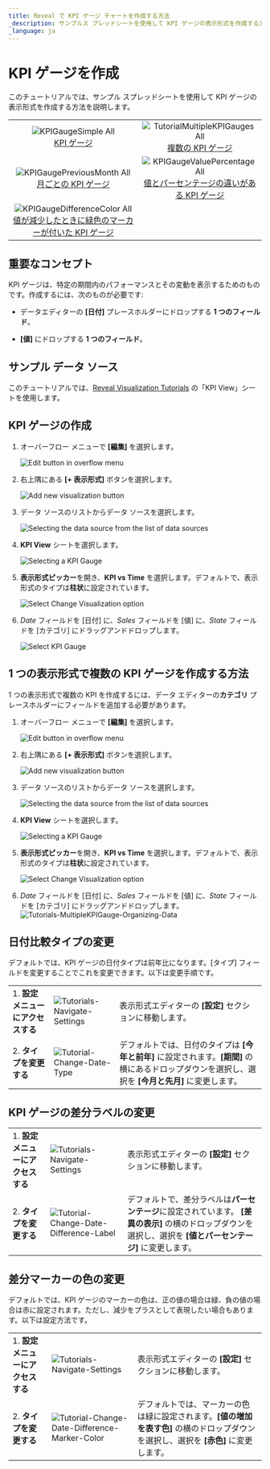 ```yaml
---
title: Reveal で KPI ゲージ チャートを作成する方法
_description: サンプルス プレッドシートを使用して KPI ゲージの表示形式を作成する方法を説明します。
_language: ja
---
```


# KPI ゲージを作成

このチュートリアルでは、サンプル スプレッドシートを使用して KPI ゲージの表示形式を作成する方法を説明します。

| | |
|:---:|:---:|
| ![KPIGaugeSimple All](images/KPIGaugeSimple_All.png) <br/> [KPI ゲージ](#kpi-ゲージの作成) | ![TutorialMultipleKPIGauges All](images/TutorialMultipleKPIGauges_All.png) <br/> [複数の KPI ゲージ](#1-つの表示形式で複数の-kpi-ゲージを作成する方法) |
| ![KPIGaugePreviousMonth All](images/KPIGaugePreviousMonth_All.png) <br/> [月ごとの KPI ゲージ](#日付比較タイプの変更) | ![KPIGaugeValuePercentage All](images/KPIGaugeValuePercentage_All.png) <br/> [値とパーセンテージの違いがある KPI ゲージ](#kpi-ゲージの差分ラベルの変更) |
| ![KPIGaugeDifferenceColor All](images/KPIGaugeDifferenceColor_All.png) <br/> [値が減少したときに緑色のマーカーが付いた KPI ゲージ](#差分マーカーの色の変更) | |

## 重要なコンセプト

KPI ゲージは、特定の期間内のパフォーマンスとその変動を表示するためのものです。作成するには、次のものが必要です:

  - データエディターの **[日付]** プレースホルダーにドロップする **1 つのフィールド**。

  - **[値]** にドロップする **1 つのフィールド**。

## サンプル データ ソース

このチュートリアルでは、<a href="/data/Reveal_Visualization_Tutorials.xlsx" download>Reveal Visualization Tutorials</a> の「KPI View」シートを使用します。

## KPI ゲージの作成

1. オーバーフロー メニューで **[編集]** を選択します。

   ![Edit button in overflow menu](images/overflow-edit-option.png)                                      

2. 右上隅にある **[+ 表示形式]** ボタンを選択します。

   ![Add new visualization button](images/add-visualization-button.png)                                      

3. データ ソースのリストからデータ ソースを選択します。

   ![Selecting the data source from the list of data sources](images/visualization-tutorials-sample.png)                                          

4. **KPI View** シートを選択します。 

   ![Selecting a KPI Gauge](images/Tutorials-Select-KPI-Gauge-Spreadsheet.png)

5. **表示形式ピッカー**を開き、**KPI vs Time** を選択します。デフォルトで、表示形式のタイプは**柱状**に設定されています。 

   ![Select Change Visualization option](images/gauge-kpi-chart-type.png)

6. *Date* フィールドを [日付] に、*Sales* フィールドを [値] に、*State* フィールドを [カテゴリ] にドラッグアンドドロップします。

   ![Select KPI Gauge](images/Tutorials-KPIGauge-Organizing-Data.png)

## 1 つの表示形式で複数の KPI ゲージを作成する方法

1 つの表示形式で複数の KPI を作成するには、データ エディターの**カテゴリ** プレースホルダーにフィールドを追加する必要があります。

1. オーバーフロー メニューで **[編集]** を選択します。

   ![Edit button in overflow menu](images/overflow-edit-option.png)

2. 右上隅にある **[+ 表示形式]** ボタンを選択します。

   ![Add new visualization button](images/add-visualization-button.png)

3. データ ソースのリストからデータ ソースを選択します。

   ![Selecting the data source from the list of data sources](images/visualization-tutorials-sample.png)

4. **KPI View** シートを選択します。 
  
   ![Selecting a KPI Gauge](images/Tutorials-Select-KPI-Gauge-Spreadsheet.png)
         
5. **表示形式ピッカー**を開き、**KPI vs Time** を選択します。デフォルトで、表示形式のタイプは**柱状**に設定されています。 

   ![Select Change Visualization option](images/gauge-kpi-chart-type.png)

6.  *Date* フィールドを [日付] に、*Sales* フィールドを [値] に、*State* フィールドを [カテゴリ] にドラッグアンドドロップします。          
  ![Tutorials-MultipleKPIGauge-Organizing-Data](images/Tutorials-MultipleKPIGauge-Organizing-Data.png)

## 日付比較タイプの変更

デフォルトでは、KPI ゲージの日付タイプは前年比になります。[タイプ] フィールドを変更することでこれを変更できます。以下は変更手順です。

|                                  |                                                                        |                                                                                                                                                |
| -------------------------------- | ---------------------------------------------------------------------- | ---------------------------------------------------------------------------------------------------------------------------------------------- |
| 1\. **設定メニューにアクセスする** | ![Tutorials-Navigate-Settings](images/Tutorials-Navigate-Settings.png) | 表示形式エディターの **[設定]** セクションに移動します。                                                                                    |
| 2\. **タイプを変更する**          | ![Tutorial-Change-Date-Type](images/Tutorial-Change-Date-Type.png)     | デフォルトでは、日付のタイプは **[今年と前年]** に設定されます。**[期間]** の横にあるドロップダウンを選択し、選択を **[今月と先月]** に変更します。 |

## KPI ゲージの差分ラベルの変更

|                                  |                                                                                            |                                                                                                                                                                         |
| -------------------------------- | ------------------------------------------------------------------------------------------ | ----------------------------------------------------------------------------------------------------------------------------------------------------------------------- |
| 1\. **設定メニューにアクセスする** | ![Tutorials-Navigate-Settings](images/Tutorials-Navigate-Settings.png)                     | 表示形式エディターの **[設定]** セクションに移動します。                                                                                                             |
| 2\. **タイプを変更する**          | ![Tutorial-Change-Date-Difference-Label](images/Tutorial-Change-Date-Difference-Label.png) | デフォルトで、差分ラベルは**パーセンテージ**に設定されています。 **[差異の表示]** の横のドロップダウンを選択し、選択を **[値とパーセンテージ]** に変更します。 |

## 差分マーカーの色の変更

デフォルトでは、KPI ゲージのマーカーの色は、正の値の場合は緑、負の値の場合は赤に設定されます。ただし、減少をプラスとして表現したい場合もあります。以下は設定方法です。

|                                  |                                                                                                          |                                                                                                                                                             |
| -------------------------------- | -------------------------------------------------------------------------------------------------------- | ----------------------------------------------------------------------------------------------------------------------------------------------------------- |
| 1\. **設定メニューにアクセスする** | ![Tutorials-Navigate-Settings](images/Tutorials-Navigate-Settings.png)                                   | 表示形式エディターの **[設定]** セクションに移動します。                                                                                                 |
| 2\. **タイプを変更する**          | ![Tutorial-Change-Date-Difference-Marker-Color](images/Tutorial-Change-Date-Difference-Marker-Color.png) | デフォルトでは、マーカーの色は緑に設定されます。**[値の増加を表す色]** の横のドロップダウンを選択し、選択を **[赤色]** に変更します。 |
